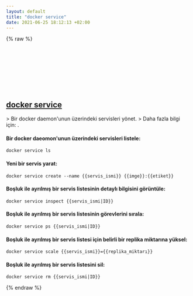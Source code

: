 ```yaml
---
layout: default
title: "docker service"
date: 2021-06-25 18:12:13 +02:00
---
```

{% raw %}
<h2 id="docker-service">
  <a href="/tr/common/docker-service.html">docker service</a> <a href="#docker-service"><svg class="icon">
    <use href="/assets/images/unicode_sprite.svg#link" />
  </svg></a>
</h2>
> Bir docker daemon'unun üzerindeki servisleri yönet.
> Daha fazla bilgi için: <https://docs.docker.com/engine/reference/commandline/service/>.

#### Bir docker daeomon'unun üzerindeki servisleri listele:
```shell
docker service ls
```
#### Yeni bir servis yarat:
```shell
docker service create --name {{servis_ismi}} {{imge}}:{{etiket}}
```
#### Boşluk ile ayrılmış bir servis listesinin detaylı bilgisini görüntüle:
```shell
docker service inspect {{servis_ismi|ID}}
```
#### Boşluk ile ayrılmış bir servis listesinin görevlerini sırala:
```shell
docker service ps {{servis_ismi|ID}}
```
#### Boşluk ile ayrılmış bir servis listesi için belirli bir replika miktarına yüksel:
```shell
docker service scale {{servis_ismi}}={{replika_miktarı}}
```
#### Boşluk ile ayrılmış bir servis listesini sil:
```shell
docker service rm {{servis_ismi|ID}}
```
{% endraw %}